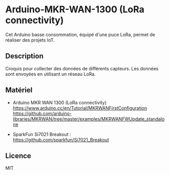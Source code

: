 # Arduino-MKR-WAN-1300 (LoRa connectivity)

Cet Arduino basse consommation, équipé d'une puce LoRa, permet de réaliser des projets IoT.

## Description
Croquis pour collecter des données de différents capteurs. Les données sont envoyées en utilisant un réseau LoRa.

## Matériel
* Arduino MKR WAN 1300 (LoRa connectivity)<br />
https://www.arduino.cc/en/Tutorial/MKRWANFirstConfiguration<br />
https://github.com/arduino-libraries/MKRWAN/tree/master/examples/MKRWANFWUpdate_standalone

* SparkFun Si7021 Breakout : https://github.com/sparkfun/Si7021_Breakout

## Licence
MIT
